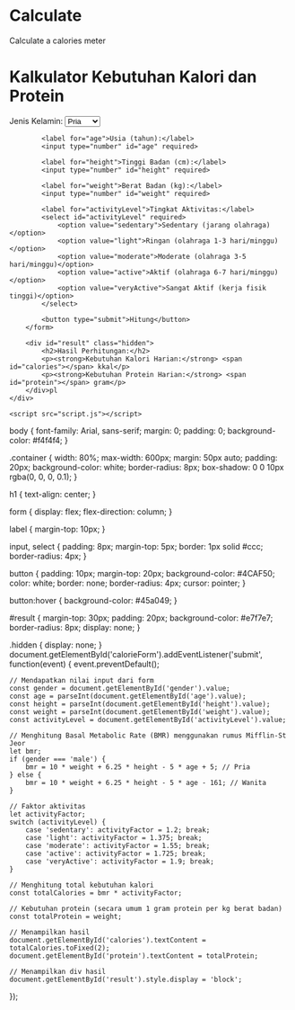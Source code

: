 # Calculate
Calculate a calories meter
<!DOCTYPE html>
<html lang="id">
<head>
    <meta charset="UTF-8">
    <meta name="viewport" content="width=device-width, initial-scale=1.0">
    <title>Kalkulator Kebutuhan Kalori dan Protein</title>
    <link rel="stylesheet" href="style.css">
</head>
<body>
    <div class="container">
        <h1>Kalkulator Kebutuhan Kalori dan Protein</h1>
        <form id="calorieForm">
            <label for="gender">Jenis Kelamin:</label>
            <select id="gender" required>
                <option value="male">Pria</option>
                <option value="female">Wanita</option>
            </select>

            <label for="age">Usia (tahun):</label>
            <input type="number" id="age" required>

            <label for="height">Tinggi Badan (cm):</label>
            <input type="number" id="height" required>

            <label for="weight">Berat Badan (kg):</label>
            <input type="number" id="weight" required>

            <label for="activityLevel">Tingkat Aktivitas:</label>
            <select id="activityLevel" required>
                <option value="sedentary">Sedentary (jarang olahraga)</option>
                <option value="light">Ringan (olahraga 1-3 hari/minggu)</option>
                <option value="moderate">Moderate (olahraga 3-5 hari/minggu)</option>
                <option value="active">Aktif (olahraga 6-7 hari/minggu)</option>
                <option value="veryActive">Sangat Aktif (kerja fisik tinggi)</option>
            </select>

            <button type="submit">Hitung</button>
        </form>

        <div id="result" class="hidden">
            <h2>Hasil Perhitungan:</h2>
            <p><strong>Kebutuhan Kalori Harian:</strong> <span id="calories"></span> kkal</p>
            <p><strong>Kebutuhan Protein Harian:</strong> <span id="protein"></span> gram</p>
        </div>pl
    </div>

    <script src="script.js"></script>
</body>
</html>
body {
    font-family: Arial, sans-serif;
    margin: 0;
    padding: 0;
    background-color: #f4f4f4;
}

.container {
    width: 80%;
    max-width: 600px;
    margin: 50px auto;
    padding: 20px;
    background-color: white;
    border-radius: 8px;
    box-shadow: 0 0 10px rgba(0, 0, 0, 0.1);
}

h1 {
    text-align: center;
}

form {
    display: flex;
    flex-direction: column;
}

label {
    margin-top: 10px;
}

input, select {
    padding: 8px;
    margin-top: 5px;
    border: 1px solid #ccc;
    border-radius: 4px;
}

button {
    padding: 10px;
    margin-top: 20px;
    background-color: #4CAF50;
    color: white;
    border: none;
    border-radius: 4px;
    cursor: pointer;
}

button:hover {
    background-color: #45a049;
}

#result {
    margin-top: 30px;
    padding: 20px;
    background-color: #e7f7e7;
    border-radius: 8px;
    display: none;
}

.hidden {
    display: none;
}
document.getElementById('calorieForm').addEventListener('submit', function(event) {
    event.preventDefault();

    // Mendapatkan nilai input dari form
    const gender = document.getElementById('gender').value;
    const age = parseInt(document.getElementById('age').value);
    const height = parseInt(document.getElementById('height').value);
    const weight = parseInt(document.getElementById('weight').value);
    const activityLevel = document.getElementById('activityLevel').value;

    // Menghitung Basal Metabolic Rate (BMR) menggunakan rumus Mifflin-St Jeor
    let bmr;
    if (gender === 'male') {
        bmr = 10 * weight + 6.25 * height - 5 * age + 5; // Pria
    } else {
        bmr = 10 * weight + 6.25 * height - 5 * age - 161; // Wanita
    }

    // Faktor aktivitas
    let activityFactor;
    switch (activityLevel) {
        case 'sedentary': activityFactor = 1.2; break;
        case 'light': activityFactor = 1.375; break;
        case 'moderate': activityFactor = 1.55; break;
        case 'active': activityFactor = 1.725; break;
        case 'veryActive': activityFactor = 1.9; break;
    }

    // Menghitung total kebutuhan kalori
    const totalCalories = bmr * activityFactor;

    // Kebutuhan protein (secara umum 1 gram protein per kg berat badan)
    const totalProtein = weight;

    // Menampilkan hasil
    document.getElementById('calories').textContent = totalCalories.toFixed(2);
    document.getElementById('protein').textContent = totalProtein;

    // Menampilkan div hasil
    document.getElementById('result').style.display = 'block';
});
